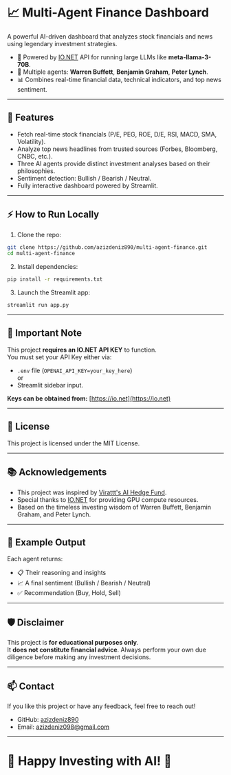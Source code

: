 # 📈 Multi-Agent Finance Dashboard

A powerful AI-driven dashboard that analyzes stock financials and news using legendary investment strategies.

- 🧠 Powered by [IO.NET](https://io.net/) API for running large LLMs like **meta-llama-3-70B**.
- 🤖 Multiple agents: **Warren Buffett**, **Benjamin Graham**, **Peter Lynch**.
- 📊 Combines real-time financial data, technical indicators, and top news sentiment.

---

## 🚀 Features

- Fetch real-time stock financials (P/E, PEG, ROE, D/E, RSI, MACD, SMA, Volatility).
- Analyze top news headlines from trusted sources (Forbes, Bloomberg, CNBC, etc.).
- Three AI agents provide distinct investment analyses based on their philosophies.
- Sentiment detection: Bullish / Bearish / Neutral.
- Fully interactive dashboard powered by Streamlit.

---

## ⚡ How to Run Locally

1. Clone the repo:

```bash
git clone https://github.com/azizdeniz890/multi-agent-finance.git
cd multi-agent-finance
```

2. Install dependencies:

```bash
pip install -r requirements.txt
```

3. Launch the Streamlit app:

```bash
streamlit run app.py
```

---

## 🔑 Important Note

This project **requires an IO.NET API KEY** to function.  
You must set your API Key either via:

- `.env` file (`OPENAI_API_KEY=your_key_here`)  
or  
- Streamlit sidebar input.

**Keys can be obtained from:** [https://io.net](https://io.net)

---

## 📄 License

This project is licensed under the MIT License.

---

## 📚 Acknowledgements

- This project was inspired by [Virattt's AI Hedge Fund](https://github.com/virattt/ai-hedge-fund).
- Special thanks to [IO.NET](https://io.net/) for providing GPU compute resources.
- Based on the timeless investing wisdom of Warren Buffett, Benjamin Graham, and Peter Lynch.
---

## 💬 Example Output

Each agent returns:

- 📋 Their reasoning and insights
- 📈 A final sentiment (Bullish / Bearish / Neutral)
- ✅ Recommendation (Buy, Hold, Sell)

---

## 🛡️ Disclaimer

This project is **for educational purposes only**.  
It **does not constitute financial advice**. Always perform your own due diligence before making any investment decisions.

---

## 📫 Contact

If you like this project or have any feedback, feel free to reach out!

- GitHub: [azizdeniz890](https://github.com/azizdeniz890)
- Email: azizdeniz098@gmail.com

---

# 🌟 Happy Investing with AI! 🌟
